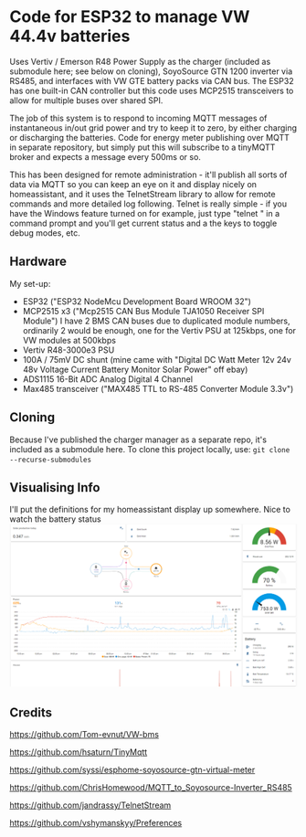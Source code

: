 # Code for ESP32 to manage VW 44.4v batteries


Uses Vertiv / Emerson R48 Power Supply as the charger (included as submodule here; see below on cloning), SoyoSource GTN 1200 inverter via RS485, and interfaces with VW GTE battery packs via CAN bus. The ESP32 has one built-in CAN controller but this code uses MCP2515 transceivers to allow for multiple buses over shared SPI.

The job of this system is to respond to incoming MQTT messages of instantaneous in/out grid power and try to keep it to zero, by either charging or discharging the batteries. Code for energy meter publishing over MQTT in separate repository, but simply put this will subscribe to a tinyMQTT broker and expects a message every 500ms or so.

This has been designed for remote administration - it'll publish all sorts of data via MQTT so you can keep an eye on it and display nicely on homeassistant, and it uses the TelnetStream library to allow for remote commands and more detailed log following. Telnet is really simple - if you have the Windows feature turned on for example, just type "telnet <ip address>" in a command prompt and you'll get current status and a the keys to toggle debug modes, etc.

## Hardware 
  My set-up:
  - ESP32 ("ESP32 NodeMcu Development Board WROOM 32")
  - MCP2515 x3 ("Mcp2515 CAN Bus Module TJA1050 Receiver SPI Module")
      I have 2 BMS CAN buses due to duplicated module numbers, ordinarily 2 would be enough, one for the Vertiv PSU at 125kbps, one for VW modules at 500kbps
  - Vertiv R48-3000e3 PSU 
  - 100A / 75mV DC shunt (mine came with "Digital DC Watt Meter 12v 24v 48v Voltage Current Battery Monitor Solar Power" off ebay)
  - ADS1115 16-Bit ADC Analog Digital 4 Channel 
  - Max485 transceiver ("MAX485 TTL to RS-485 Converter Module 3.3v")
  
## Cloning

Because I've published the charger manager as a separate repo, it's included as a submodule here. To clone this project locally, use:
`git clone --recurse-submodules`
  
## Visualising Info
I'll put the definitions for my homeassistant display up somewhere. Nice to watch the battery status
![Homeassistant example screen](readmepics/ha.png)


## Credits

https://github.com/Tom-evnut/VW-bms

https://github.com/hsaturn/TinyMqtt

https://github.com/syssi/esphome-soyosource-gtn-virtual-meter

https://github.com/ChrisHomewood/MQTT_to_Soyosource-Inverter_RS485

https://github.com/jandrassy/TelnetStream

https://github.com/vshymanskyy/Preferences
